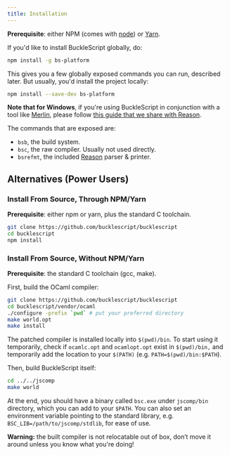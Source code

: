 ```yaml
---
title: Installation
---
```


**Prerequisite**: either NPM (comes with [node](https://nodejs.org/en/)) or [Yarn](https://yarnpkg.com/en/).

If you'd like to install BuckleScript globally, do:

```sh
npm install -g bs-platform
```

This gives you a few globally exposed commands you can run, described later. But usually, you'd install the project locally:

```sh
npm install --save-dev bs-platform
```

**Note that for Windows**, if you're using BuckleScript in conjunction with a tool like [Merlin](https://reasonml.github.io/docs/en/extra-goodies.html#merlin), please follow [this guide that we share with Reason](https://github.com/reasonml/reasonml.github.io/issues/195).

The commands that are exposed are:

- `bsb`, the build system.
- `bsc`, the raw compiler. Usually not used directly.
- `bsrefmt`, the included [Reason](https://reasonml.github.io) parser & printer.

## Alternatives (Power Users)

### Install From Source, Through NPM/Yarn

**Prerequisite**: either npm or yarn, plus the standard C toolchain.

```sh
git clone https://github.com/bucklescript/bucklescript
cd bucklescript
npm install
```

### Install From Source, Without NPM/Yarn

**Prerequisite**: the standard C toolchain (gcc, make).

First, build the OCaml compiler:

```sh
git clone https://github.com/bucklescript/bucklescript
cd bucklescript/vendor/ocaml
./configure -prefix `pwd` # put your preferred directory
make world.opt
make install
```

The patched compiler is installed locally into `$(pwd)/bin`. To start using it temporarily, check if `ocamlc.opt` and `ocamlopt.opt` exist in `$(pwd)/bin,` and temporarily add the location to your `$(PATH)` (e.g. `PATH=$(pwd)/bin:$PATH`).

Then, build BuckleScript itself:

```sh
cd ../../jscomp
make world
```

At the end, you should have a binary called `bsc.exe` under `jscomp/bin` directory, which you can add to your `$PATH`. You can also set an environment variable pointing to the standard library, e.g. `BSC_LIB=/path/to/jscomp/stdlib`, for ease of use.

**Warning:** the built compiler is not relocatable out of box, don’t move it around unless you know what you're doing!
